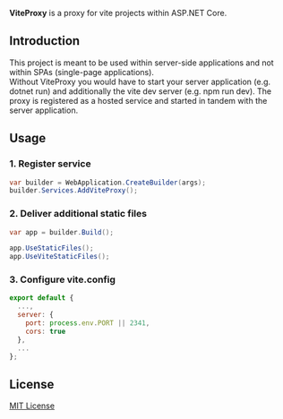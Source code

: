 **ViteProxy** is a proxy for vite projects within ASP.NET Core.

## Introduction

This project is meant to be used within server-side applications and not within SPAs (single-page applications). 
<br>
Without ViteProxy you would have to start your server application (e.g. dotnet run) and additionally the vite dev server (e.g. npm run dev). The proxy is registered as a hosted service and started in tandem with the server application.

## Usage

### 1. Register service

```csharp
var builder = WebApplication.CreateBuilder(args);
builder.Services.AddViteProxy();
```

### 2. Deliver additional static files

```csharp
var app = builder.Build();

app.UseStaticFiles();
app.UseViteStaticFiles();
```

### 3. Configure vite.config

```js
export default {
  ...,
  server: {
    port: process.env.PORT || 2341,
    cors: true
  },
  ...
};
```

## License

[MIT License](https://github.com/ceee/PocketSharp/blob/master/LICENSE-MIT)
